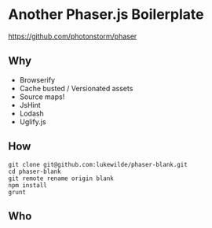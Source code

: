 # Another Phaser.js Boilerplate

https://github.com/photonstorm/phaser

## Why

* Browserify
* Cache busted / Versionated assets
* Source maps!
* JsHint
* Lodash
* Uglify.js

## How

    git clone git@github.com:lukewilde/phaser-blank.git
    cd phaser-blank
    git remote rename origin blank
    npm install
    grunt

## Who
